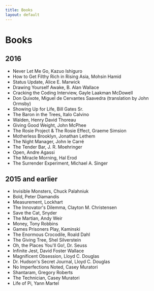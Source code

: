 ```yaml
---
title: Books
layout: default
---
```


# Books

## 2016


* Never Let Me Go, Kazuo Ishiguro
* How to Get Filthy Rich in Rising Asia, Mohsin Hamid
* Status Update, Alice E. Marwick
* Drawing Yourself Awake, B. Alan Wallace 
* Cracking the Coding Interview, Gayle Laakman McDowell
* Don Quixote, Miguel de Cervantes Saavedra (translation by John Ormsby)
* Showing Up for Life, Bill Gates Sr.
* The Baron in the Trees, Italo Calvino
* Walden, Henry David Thoreau
* Giving Good Weight, John McPhee
* The Rosie Project & The Rosie Effect, Graeme Simsion
* Motherless Brooklyn, Jonathan Lethem
* The Night Manager, John le Carré
* The Tender Bar, J. R. Moehringer
* Open, Andre Agassi
* The Miracle Morning, Hal Erod
* The Surrender Experiment, Michael A. Singer

## 2015 and earlier

* Invisible Monsters, Chuck Palahniuk
* Bold, Peter Diamandis
* Measurement, Lockhart
* The Innovator's Dilemma, Clayton M. Christensen
* Save the Cat, Snyder
* The Martian, Andy Weir
* Money, Tony Robbins
* Games Prisoners Play, Kaminski
* The Enormous Crocodile, Roald Dahl
* The Giving Tree, Shel Silverstein
* Oh, the Places You'll Go!, Dr. Seuss
* Infinite Jest, David Foster Wallace
* Magnificent Obsession, Lloyd C. Douglas
* Dr. Hudson's Secret Journal, Lloyd C. Douglas
* No Imperfections Noted, Casey Muratori
* Shantaram, Gregory Roberts
* The Technician, Casey Muratori 
* Life of Pi, Yann Martel
